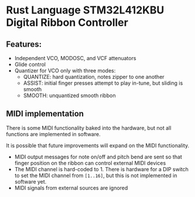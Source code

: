 # Rust Language STM32L412KBU Digital Ribbon Controller

## Features:
- Independent VCO, MODOSC, and VCF attenuators
- Glide control
- Quantizer for VCO only with three modes:
  - QUANTIZE: hard quantization, notes zipper to one another
  - ASSIST: initial finger presses attempt to play in-tune, but sliding is smooth
  - SMOOTH: unquantized smooth ribbon

## MIDI implementation
There is some MIDI functionality baked into the hardware, but not all functions are implemented in software.

It is possible that future improvements will expand on the MIDI functionality.

- MIDI output messages for note on/off and pitch bend are sent so that finger position on the ribbon can control external MIDI devices
- The MIDI channel is hard-coded to 1. There is hardware for a DIP switch to set the MIDI channel from `[1..16]`, but this is not implemented in software yet.
- MIDI signals from external sources are ignored
